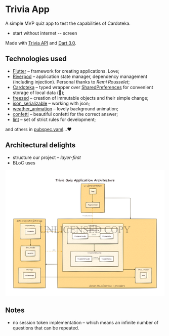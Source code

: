 # Trivia App

A simple MVP quiz app to test the capabilities of Cardoteka.

[//]: # (todo:)
- start without internet -- screen

Made with [Trivia API](https://opentdb.com/api_config.php) and [Dart 3.0](https://dart.dev/resources/dart-3-migration).

## Technologies used

- [Flutter](https://flutter.dev/) – framework for creating applications. Love;
- [Riverpod](https://github.com/rrousselGit/riverpod) – application state manager, dependency management (including injection). Personal thanks to _Remi Rousselet_;
- [Cardoteka](https://github.com/PackRuble/cardoteka) – typed wrapper over [SharedPreferences](https://pub.dev/packages/shared_preferences) for convenient storage of local data (🔐);
- [freezed](https://pub.dev/packages/freezed) – creation of immutable objects and their simple change;
- [json_serializable](https://pub.dev/packages/json_serializable) – working with json;
- [weather_animation](https://github.com/PackRuble/weather_animation) – lovely background animation;
- [confetti](https://github.com/funwithflutter/flutter_confetti) – beautiful confetti for the correct answer;
- [lint](https://pub.dev/packages/lint) – set of strict rules for development;

and others in [pubspec.yaml](pubspec.yaml)...❤

## Architectural delights

- structure our project – _layer-first_
- BLoC uses

![architecture_flow.png](res/architecture_flow.png)

## Notes

- no session token implementation – which means an infinite number of questions that can be repeated.

